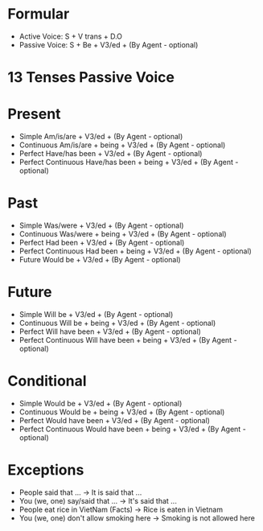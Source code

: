 # Formular
- Active Voice:
    S + V trans + D.O
- Passive Voice:
    S + Be + V3/ed + (By Agent - optional)

# 13 Tenses Passive Voice
# Present
- Simple
    Am/is/are + V3/ed + (By Agent - optional)
- Continuous
    Am/is/are + being + V3/ed + (By Agent - optional)
- Perfect
    Have/has been + V3/ed + (By Agent - optional)
- Perfect Continuous
    Have/has been + being + V3/ed + (By Agent - optional)

# Past
- Simple
    Was/were + V3/ed + (By Agent - optional)
- Continuous
    Was/were + being + V3/ed + (By Agent - optional)
- Perfect
    Had been + V3/ed + (By Agent - optional)
- Perfect Continuous
    Had been + being + V3/ed + (By Agent - optional)
- Future
    Would be + V3/ed + (By Agent - optional)

# Future
- Simple
    Will be + V3/ed + (By Agent - optional)
- Continuous
    Will be + being + V3/ed + (By Agent - optional)
- Perfect
    Will have been + V3/ed + (By Agent - optional)
- Perfect Continuous
    Will have been + being + V3/ed + (By Agent - optional)

# Conditional
- Simple
    Would be + V3/ed + (By Agent - optional)
- Continuous
    Would be + being + V3/ed + (By Agent - optional)
- Perfect
    Would have been + V3/ed + (By Agent - optional)
- Perfect Continuous
    Would have been + being + V3/ed + (By Agent - optional)

# Exceptions
+ People said that ... -> It is said that ...
+ You (we, one) say/said that ... -> It's said that ...
+ People eat rice in VietNam (Facts) -> Rice is eaten in Vietnam
+ You (we, one) don't allow smoking here -> Smoking is not allowed here

 


